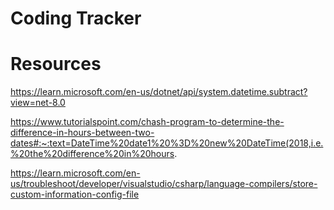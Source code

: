 # Coding Tracker

# Resources

https://learn.microsoft.com/en-us/dotnet/api/system.datetime.subtract?view=net-8.0

https://www.tutorialspoint.com/chash-program-to-determine-the-difference-in-hours-between-two-dates#:~:text=DateTime%20date1%20%3D%20new%20DateTime(2018,i.e.%20the%20difference%20in%20hours.

https://learn.microsoft.com/en-us/troubleshoot/developer/visualstudio/csharp/language-compilers/store-custom-information-config-file
